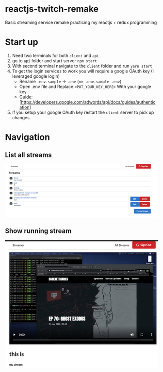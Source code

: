 # reactjs-twitch-remake

Basic streaming service remake practicing my reactjs + redux programming

# Start up

1) Need two terminals for both `client` and `api`
2) go to `api` folder and start server `npm start`
3) With second terminal navigate to the `client` folder and run `yarn start`
4) To get the login services to work you will require a google OAuth key (I leveraged google login) 
    - Rename `.env.sample` -> `.env` (`mv .env.sample .env`)
    - Open .env file and Replace:`<PUT_YOUR_KEY_HERE>` With your google key
    - Guide:[https://developers.google.com/adwords/api/docs/guides/authentication]
5) If you setup your google OAuth key restart the `client` server to pick up changes.

# Navigation 

## List all streams
![](screenshots/stream_list_page.png)

## Show running stream
![](screenshots/streaming_show.png)
